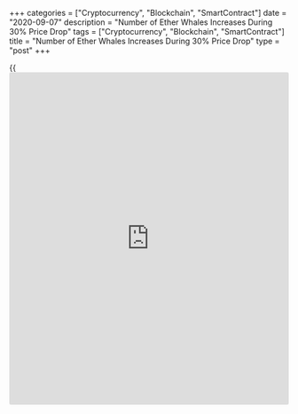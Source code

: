 +++
categories = ["Cryptocurrency", "Blockchain", "SmartContract"]
date = "2020-09-07"
description = "Number of Ether Whales Increases During 30% Price Drop"
tags = ["Cryptocurrency", "Blockchain", "SmartContract"]
title = "Number of Ether Whales Increases During 30% Price Drop"
type = "post"
+++

{{<iframe id="large-banner" src="https://www.bounty.group/#slide=23.0" width="100%" height="600" scrolling="no" style="border: 0px solid rgb(216, 221, 230); border-radius: 3px;">}}

During a 30% price drop at the beginning of September, at least 68
Ethereum whales joined the network, potentially adding millions in
holdings. According to Crypto Twitter user Ali Martinez, data from
analytics site Santiment shows the number of [investor](https://www.fintechee.com/tutorial-for-forex-trading/investor-mode/)s holding between
1,000-10,000 Ether (ETH) — roughly $350,000-3.5 million as of this
writing — increased by 68 in the three days since Aug. 31. The drop
comes while the token fell 30.2% from $367 on Aug. 31 to a monthly low
of $326 on Sept. 5.

![Number of Ether whales increases during 30% price drop][1]

The growing DeFi market fueled demand for ETH starting in June, as did
the rising gas costs — reaching a high of roughly 485 Gwei on Sept. 1 —
with an increasing number of [daily](https://www.fintecher.org/2020/03/03/forex-trading-daily-strategy/) transactions. However, the average
gas fee is now just 98 Gwei following the price drop coupled with
projects like SUSHI plunging 88% in just 5 days.

_Source:[FXPro][2]_

   1. /files/downloads/6/4/7/64758c38bdc7cdc0787b0e946fce9655_638c54f9b022856efb260f319b916162.png
   2. /geturl/index/88a816061690a6ae48dc44e5896edc471f728570/